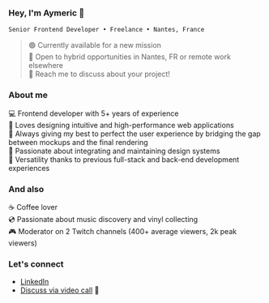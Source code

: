 ### Hey, I'm Aymeric 👋
`Senior Frontend Developer • Freelance • Nantes, France`
>🟢 Currently available for a new mission\
>📍 Open to hybrid opportunities in Nantes, FR or remote work elsewhere\
>🙌 Reach me to discuss about your project!

### About me
💻 Frontend developer with 5+ years of experience\
🚀 Loves designing intuitive and high-performance web applications\
🎨 Always giving my best to perfect the user experience by bridging the gap between mockups and the final rendering\
📱 Passionate about integrating and maintaining design systems\
🧩 Versatility thanks to previous full-stack and back-end development experiences

### And also
☕ Coffee lover\
💿 Passionate about music discovery and vinyl collecting\
🎮 Moderator on 2 Twitch channels (400+ average viewers, 2k peak viewers)

### Let's connect
- [LinkedIn](https://www.linkedin.com/in/aymeric-suteau/)
- [Discuss via video call](https://zcal.co/asuteau/let-us-talk) 📆


<!--
**asuteau/asuteau** is a ✨ _special_ ✨ repository because its `README.md` (this file) appears on your GitHub profile.

Here are some ideas to get you started:

- 🔭 I’m currently working on ...
- 🌱 I’m currently learning ...
- 👯 I’m looking to collaborate on ...
- 🤔 I’m looking for help with ...
- 💬 Ask me about ...
- 📫 How to reach me: ...
- 😄 Pronouns: ...
- ⚡ Fun fact: ...
-->
